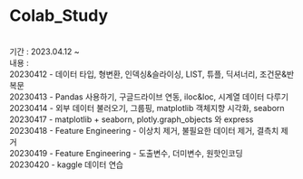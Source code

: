 # Colab_Study
<br>
기간 : 2023.04.12 ~
<br>
내용 :<br>
20230412 - 데이터 타입, 형변환, 인덱싱&슬라이싱, LIST, 튜플, 딕셔너리, 조건문&반복문<br>
20230413 - Pandas 사용하기, 구글드라이브 연동, iloc&loc, 시계열 데이터 다루기<br>
20230414 - 외부 데이터 불러오기, 그룹핑, matplotlib 객체지향 시각화, seaborn<br>
20230417 - matplotlib + seaborn, plotly.graph_objects 와 express<br>
20230418 - Feature Engineering - 이상치 제거, 불필요한 데이터 제거, 결측치 제거 <br>
20230419 - Feature Engineering - 도출변수, 더미변수, 원핫인코딩<br>
20230420 - kaggle 데이터 연습<br>
